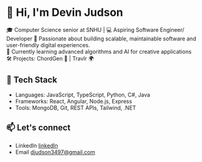 # 👋 Hi, I'm Devin Judson

🎓 Computer Science senior at SNHU | 💻 Aspiring Software Engineer/ Developer 
 🚀  Passionate about building scalable, maintainable software and user-friendly digital experiences.  
🌱 Currently learning advanced algorithms and AI for creative applications  
🛠️ Projects: ChordGen 🎹 | Travlr 🌍

## 🧠 Tech Stack
- Languages: JavaScript, TypeScript, Python, C#, Java  
- Frameworks: React, Angular, Node.js, Express  
- Tools: MongoDB, Git, REST APIs, Tailwind, .NET

## 📫 Let's connect
- LinkedIn [linkedIn](https://linkedin.com/in/devinjudson)
- Email djudson3497@gmail.com
